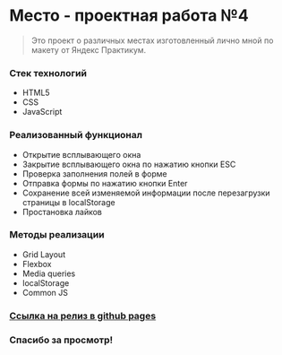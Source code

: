 # Место - проектная работа №4

> Это проект о различных местах изготовленный лично мной по макету от Яндекс Практикум.

### Стек технологий

* HTML5
* CSS
* JavaScript

### Реализованный функционал

* Открытие всплывающего окна
* Закрытие всплывающего окна по нажатию кнопки ESC
* Проверка заполнения полей в форме
* Отправка формы по нажатию кнопки Enter
* Сохранение всей изменяемой информации после перезагрузки страницы в localStorage
* Простановка лайков

### Методы реализации

* Grid Layout
* Flexbox
* Media queries
* localStorage
* Common JS

### [Ссылка на релиз в github pages](https://qu1zyvol.github.io/mesto/index.html)

### Спасибо за просмотр!
